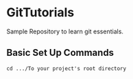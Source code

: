 # GitTutorials
Sample Repository to learn git essentials.

## Basic Set Up Commands
```
cd .../To your project's root directory
```

